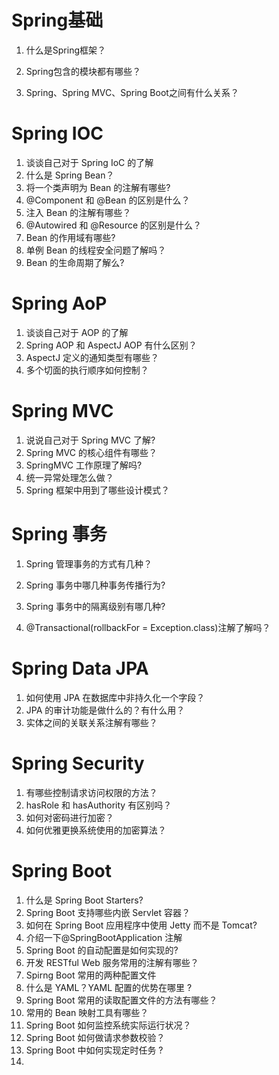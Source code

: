 # Spring基础

1. 什么是Spring框架？

2. Spring包含的模块都有哪些？

3. Spring、Spring MVC、Spring Boot之间有什么关系？

# Spring IOC

1. 谈谈自己对于 Spring IoC 的了解
2. 什么是 Spring Bean？
3. 将一个类声明为 Bean 的注解有哪些?
4. @Component 和 @Bean 的区别是什么？
5. 注入 Bean 的注解有哪些？
6. @Autowired 和 @Resource 的区别是什么？
7.  Bean 的作用域有哪些?
8. 单例 Bean 的线程安全问题了解吗？
9. Bean 的生命周期了解么?

# Spring AoP

1. 谈谈自己对于 AOP 的了解
2. Spring AOP 和 AspectJ AOP 有什么区别？
3. AspectJ 定义的通知类型有哪些？
4. 多个切面的执行顺序如何控制？

# Spring MVC

1. 说说自己对于 Spring MVC 了解?
2. Spring MVC 的核心组件有哪些？
3. SpringMVC 工作原理了解吗?
4. 统一异常处理怎么做？
5. Spring 框架中用到了哪些设计模式？

# Spring 事务

1. Spring 管理事务的方式有几种？
2. Spring 事务中哪几种事务传播行为?
3. Spring 事务中的隔离级别有哪几种?

4. @Transactional(rollbackFor = Exception.class)注解了解吗？

# Spring Data JPA

1. 如何使用 JPA 在数据库中非持久化一个字段？
2. JPA 的审计功能是做什么的？有什么用？
3. 实体之间的关联关系注解有哪些？

# Spring Security

1. 有哪些控制请求访问权限的方法？
2. hasRole 和 hasAuthority 有区别吗？
3. 如何对密码进行加密？
4. 如何优雅更换系统使用的加密算法？

# Spring Boot

1. 什么是 Spring Boot Starters?
2. Spring Boot 支持哪些内嵌 Servlet 容器？
3. 如何在 Spring Boot 应用程序中使用 Jetty 而不是 Tomcat?
4. 介绍一下@SpringBootApplication 注解
5. Spring Boot 的自动配置是如何实现的?
6. 开发 RESTful Web 服务常用的注解有哪些？
7. Spirng Boot 常用的两种配置文件 
8. 什么是 YAML？YAML 配置的优势在哪里 ?
9. Spring Boot 常用的读取配置文件的方法有哪些？
10. 常用的 Bean 映射工具有哪些？
11. Spring Boot 如何监控系统实际运行状况？
12. Spring Boot 如何做请求参数校验？
13. Spring Boot 中如何实现定时任务 ?
14. 
